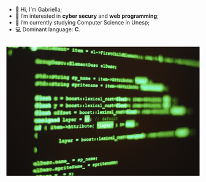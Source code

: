 - 👋 Hi, I’m Gabriella;
- 👀 I’m interested in **cyber secury** and **web programming**;
- 🌱 I’m currently studying Computer Science in Unesp;
- :computer: Dominant language: **C**.<br/><br/>
<img src="https://github.com/lady-gabs/lady-gabs/blob/dcabadae3fa5f8d71dcca00b884892d649f16fcb/computer-program-code.jpg">

